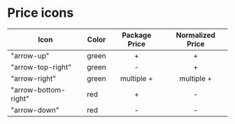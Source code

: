 # Price icons

| Icon                 | Color | Package Price | Normalized Price |
| -------------------- | ----- | :-----------: | :--------------: |
| "arrow-up"           | green |       +       |        +         |
| "arrow-top-right"    | green |       -       |        +         |
| "arrow-right"        | green |  multiple +   |    multiple +    |
| "arrow-bottom-right" | red   |       +       |        -         |
| "arrow-down"         | red   |       -       |        -         |
